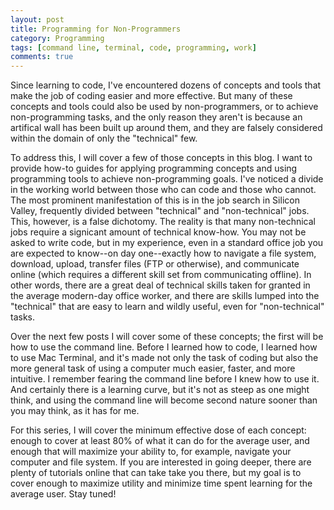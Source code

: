 ```yaml
---
layout: post
title: Programming for Non-Programmers
category: Programming
tags: [command line, terminal, code, programming, work]
comments: true
---
```


<p>
Since learning to code, I've encountered dozens of concepts and tools that make the job of coding easier and more effective. But many of these concepts and tools could also be used by non-programmers, or to achieve non-programming tasks, and the only reason they aren't is because an artifical wall has been built up around them, and they are falsely considered within the domain of only the "technical" few.
</p>

<p>
To address this, I will cover a few of those concepts in this blog. I want to provide how-to guides for applying programming concepts and using programming tools to achieve non-programming goals. I've noticed a divide in the working world between those who can code and those who cannot. The most prominent manifestation of this is in the job search in Silicon Valley, frequently divided between "technical" and "non-technical" jobs. This, however, is a false dichotomy. The reality is that many non-technical jobs require a signicant amount of technical know-how. You may not be asked to write code, but in my experience, even in a standard office job you are expected to know--on day one--exactly how to navigate a file system, download, upload, transfer files (FTP or otherwise), and communicate online (which requires a different skill set from communicating offline). In other words, there are a great deal of technical skills taken for granted in the average modern-day office worker, and there are skills lumped into the "technical" that are easy to learn and wildly useful, even for "non-technical" tasks.
</p>

<p>
Over the next few posts I will cover some of these concepts; the first will be how to use the command line. Before I learned how to code, I learned how to use Mac Terminal, and it's made not only the task of coding but also the more general task of using a computer much easier, faster, and more intuitive. I remember fearing the command line before I knew how to use it. And certainly there is a learning curve, but it's not as steep as one might think, and using the command line will become second nature sooner than you may think, as it has for me.
</p>

<p>
For this series, I will cover the minimum effective dose of each concept: enough to cover at least 80% of what it can do for the average user, and enough that will maximize your ability to, for example, navigate your computer and file system. If you are interested in going deeper, there are plenty of tutorials online that can take take you there, but my goal is to cover enough to maximize utility and minimize time spent learning for the average user. Stay tuned!</p>
